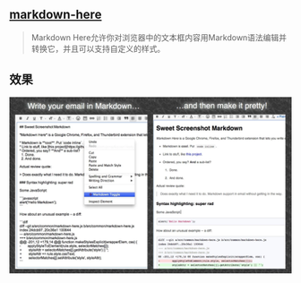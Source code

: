 ## [markdown-here](https://chrome.google.com/webstore/detail/markdown-here/elifhakcjgalahccnjkneoccemfahfoa?hl=zh-CN)

> Markdown Here允许你对浏览器中的文本框内容用Markdown语法编辑并转换它，并且可以支持自定义的样式。

## 效果

![](/assets/SV5RU1vB4O7RMNzYv6CC9cNDiITYLOHNt.webp)

